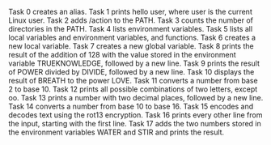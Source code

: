 Task 0 creates an alias.
Task 1 prints hello user, where user is the current Linux user.
Task 2 adds /action to the PATH.
Task 3 counts the number of directories in the PATH.
Task 4 lists environment variables.
Task 5 lists all local variables and environment variables, and functions.
Task 6 creates a new local variable.
Task 7 creates a new global variable.
Task 8  prints the result of the addition of 128 with the value stored in the environment variable TRUEKNOWLEDGE, followed by a new line.
Task 9 prints the result of POWER divided by DIVIDE, followed by a new line.
Task 10 displays the result of BREATH to the power LOVE.
Task 11 converts a number from base 2 to base 10.
Task 12 prints all possible combinations of two letters, except oo.
Task 13 prints a number with two decimal places, followed by a new line.
Task 14 converts a number from base 10 to base 16.
Task 15 encodes and decodes text using the rot13 encryption.
Task 16 prints every other line from the input, starting with the first line.
Task 17 adds the two numbers stored in the environment variables WATER and STIR and prints the result.
